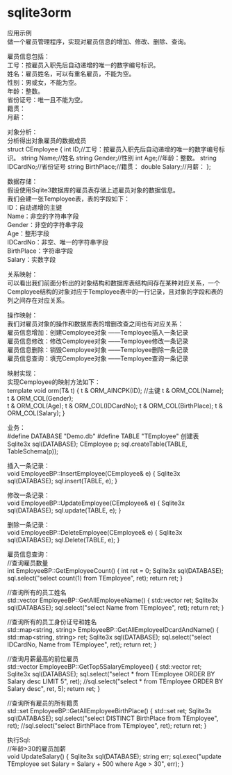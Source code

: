 sqlite3orm
==========
应用示例  
做一个雇员管理程序，实现对雇员信息的增加、修改、删除、查询。  

雇员信息包括：  
工号：按雇员入职先后自动递增的唯一的数字编号标识。  
姓名：雇员姓名，可以有重名雇员，不能为空。  
性别：男或女，不能为空。  
年龄：整数。  
省份证号：唯一且不能为空。  
籍贯：  
月薪：  

对象分析：  
分析得出对象雇员的数据成员  
	struct CEmployee 
	{
		int ID;//工号：按雇员入职先后自动递增的唯一的数字编号标识。
		string Name;//姓名
		string Gender;//性别
		int Age;//年龄：整数。
		string IDCardNo;//省份证号
		string BirthPlace;//籍贯：
		double Salary;//月薪：
	};

数据存储：  
假设使用Sqlite3数据库的雇员表存储上述雇员对象的数据信息。  
我们会建一张Temployee表，表的字段如下：  
ID：自动递增的主键  
Name：非空的字符串字段  
Gender：非空的字符串字段  
Age：整形字段  
IDCardNo：非空、唯一的字符串字段  
BirthPlace：字符串字段  
Salary：实数字段  

关系映射：  
可以看出我们前面分析出的对象结构和数据库表结构间存在某种对应关系，一个Cemployee结构的对象对应于Temployee表中的一行记录，且对象的字段和表的列之间存在对应关系。  

操作映射：  
我们对雇员对象的操作和数据库表的增删改查之间也有对应关系：	  
雇员信息增加：创建Cemployee对象 ——Temployee插入一条记录  
雇员信息修改：修改Cemployee对象 ——Temployee修改一条记录  
雇员信息删除：销毁Cemployee对象 ——Temployee删除一条记录  
雇员信息查询：填充Cemployee对象 ——Temployee查询一条记录  

映射实现：  
实现Cemployee的映射方法如下：  
	template<class T>
	void orm(T& t)
	{
		t & ORM_AINCPK(ID);	//主键
		t & ORM_COL(Name);
		t & ORM_COL(Gender);	
		t & ORM_COL(Age);
		t & ORM_COL(IDCardNo);
		t & ORM_COL(BirthPlace);
		t & ORM_COL(Salary);
	}

业务：  
	#define DATABASE "Demo.db"
	#define TABLE "TEmployee"
创建表  
	Sqlite3x sql(DATABASE);
	CEmployee p;
	sql.createTable(TABLE, TableSchema<CEmployee>(p));

插入一条记录：  
	void EmployeeBP::InsertEmployee(CEmployee& e)
	{
		Sqlite3x sql(DATABASE);
		sql.insert(TABLE, e);
	}

修改一条记录：  
	void EmployeeBP::UpdateEmployee(CEmployee& e)
	{
		Sqlite3x sql(DATABASE);
		sql.update(TABLE, e);
	}

删除一条记录：  
	void EmployeeBP::DeleteEmployee(CEmployee& e)
	{
		Sqlite3x sql(DATABASE);
		sql.Delete(TABLE, e);
	}

雇员信息查询：  
//查询雇员数量  
	int EmployeeBP::GetEmployeeCount()
	{
		int ret = 0;
		Sqlite3x sql(DATABASE);
		sql.select("select count(1) from TEmployee", ret);
		return ret;
	}

//查询所有的员工姓名  
	std::vector<string> EmployeeBP::GetAllEmployeeName()
	{
		std::vector<string> ret;
		Sqlite3x sql(DATABASE);
		sql.select("select Name from TEmployee", ret);
		return ret;
	}

//查询所有的员工身份证号和姓名  
	std::map<string, string> EmployeeBP::GetAllEmployeeIDcardAndName()
	{
		std::map<string, string> ret;
		Sqlite3x sql(DATABASE);
		sql.select("select IDCardNo, Name from TEmployee", ret);
		return ret;
	}

//查询月薪最高的前位雇员  
	std::vector<CEmployee> EmployeeBP::GetTop5SalaryEmployee()
	{
		std::vector<CEmployee> ret;
		Sqlite3x sql(DATABASE);
		sql.select("select * from TEmployee ORDER BY Salary desc LIMIT 5", ret);
		//sql.select("select * from TEmployee ORDER BY Salary desc", ret, 5);
		return ret;
	}

//查询所有雇员的所有籍贯  
	std::set<string> EmployeeBP::GetAllEmployeeBirthPlace()
	{
		std::set<string> ret;
		Sqlite3x sql(DATABASE);
		sql.select("select DISTINCT BirthPlace from TEmployee", ret);
		//sql.select("select BirthPlace from TEmployee", ret);
		return ret;
	}


执行Sql:  
//年龄>30的雇员加薪  
	void UpdateSalary()
	{
		Sqlite3x sql(DATABASE);
		string err;
		sql.exec("update TEmployee set Salary = Salary + 500 where Age > 30", err);
	}